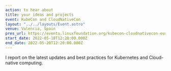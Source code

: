 ```yaml
---
action: to hear about
title: your ideas and projects
event: KubeCon and CloudNativeCon
layout: "../../layouts/Event.astro"
venue: Valencia, Spain
pres_url: https://events.linuxfoundation.org/kubecon-cloudnativecon-europe/
start_date: 2022-05-18T12:20:00.000Z
end_date: 2022-05-20T12:20:00.000Z
---
```


I report on the latest updates and best practices for Kubernetes and Cloud-native computing.
